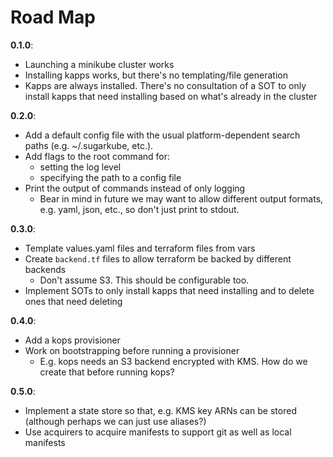 # Road Map
**0.1.0**:
* Launching a minikube cluster works
* Installing kapps works, but there's no templating/file generation
* Kapps are always installed. There's no consultation of a SOT to only install
  kapps that need installing based on what's already in the cluster

**0.2.0**:
* Add a default config file with the usual platform-dependent search paths
  (e.g. ~/.sugarkube, etc.).
* Add flags to the root command for:
  * setting the log level
  * specifying the path to a config file 
* Print the output of commands instead of only logging
  * Bear in mind in future we may want to allow different output formats, e.g. 
  yaml, json, etc., so don't just print to stdout.

**0.3.0**:
* Template values.yaml files and terraform files from vars
* Create `backend.tf` files to allow terraform be backed by different backends
  * Don't assume S3. This should be configurable too.
* Implement SOTs to only install kapps that need installing and to delete ones
  that need deleting

**0.4.0**:
* Add a kops provisioner
* Work on bootstrapping before running a provisioner
  * E.g. kops needs an S3 backend encrypted with KMS. How do we create that 
  before running kops?

**0.5.0**:
* Implement a state store so that, e.g. KMS key ARNs can be stored (although 
  perhaps we can just use aliases?)
* Use acquirers to acquire manifests to support git as well as local manifests 